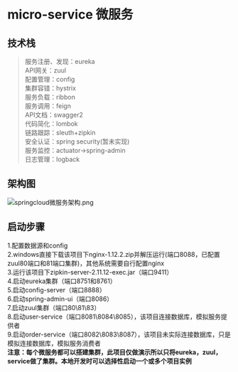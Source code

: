 # micro-service 微服务
## 技术栈  
>服务注册、发现：eureka  
API网关：zuul  
配置管理：config  
集群容错：hystrix  
服务负载：ribbon  
服务调用：feign  
API文档：swagger2  
代码简化：lombok  
链路跟踪：sleuth+zipkin  
安全认证：spring security(暂未实现)  
服务监控：actuator->spring-admin  
日志管理：logback  


## 架构图 
![springcloud微服务架构.png](https://upload-images.jianshu.io/upload_images/14770430-8a0ead61b781be6c.png?imageMogr2/auto-orient/strip%7CimageView2/2/w/1240)

## 启动步骤    
1.配置数据源和config  
2.windows直接下载该项目下nginx-1.12.2.zip并解压运行(端口8088，已配置zuul80端口和81端口集群)，其他系统需要自行配置nginx  
3.运行该项目下zipkin-server-2.11.12-exec.jar（端口9411）  
4.启动eureka集群（端口8751和8761）  
5.启动config-server（端口8888）  
6.启动spring-admin-ui（端口8086）  
7.启动zuul集群（端口80\81\83）  
8.启动user-service（端口8081\8084\8085），该项目连接数据库，模拟服务提供者  
9.启动order-service（端口8082\8083\8087），该项目未实际连接数据库，只是模拟连接数据库，模拟服务消费者  
**注意：每个微服务都可以搭建集群，此项目仅做演示所以只将eureka，zuul，service做了集群。本地开发时可以选择性启动一个或多个项目实例** 




